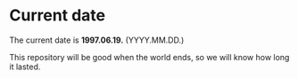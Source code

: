 # Current date

The current date is **1997.06.19.** (YYYY.MM.DD.)

This repository will be good when the world ends, so we will know how long it lasted.